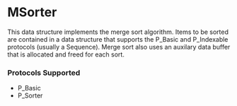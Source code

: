 # MSorter

This data structure implements the merge sort algorithm. Items to be sorted are contained in a data structure that supports the P_Basic and P_Indexable protocols (usually a Sequence). Merge sort also uses an auxilary data buffer that is allocated and freed for each sort.

### Protocols Supported

- P_Basic
- P_Sorter
